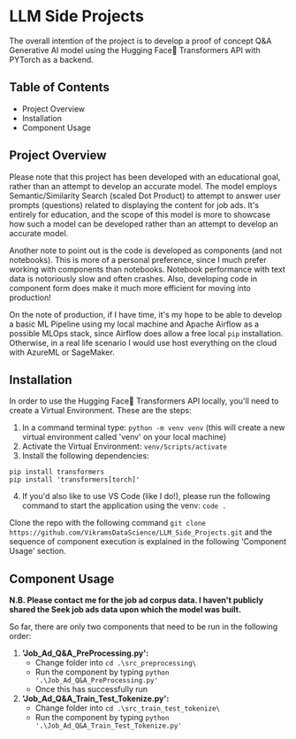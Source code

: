 # LLM Side Projects
The overall intention of the project is to develop a proof of concept Q&A Generative AI model using the Hugging Face🤗 Transformers API with PYTorch as a backend.

## Table of Contents
- Project Overview
- Installation
- Component Usage

## Project Overview
Please note that this project has been developed with an educational goal, rather than an attempt to develop an accurate model. The model employs Semantic/Similarity Search (scaled Dot Product) to attempt to answer user prompts (questions) related to displaying the content for job ads. It's entirely for education, and the scope of this model is more to showcase how such a model can be developed rather than an attempt to develop an accurate model.

Another note to point out is the code is developed as components (and not notebooks). This is more of a personal preference, since I much prefer working with components than notebooks. Notebook performance with text data is notoriously slow and often crashes. Also, developing code in component form does make it much more efficient for moving into production!

On the note of production, if I have time, it's my hope to be able to develop a basic ML Pipeline using my local machine and Apache Airflow as a possible MLOps stack, since Airflow does allow a free local `pip` installation. Otherwise, in a real life scenario I would use host everything on the cloud with AzureML or SageMaker.

## Installation
In order to use the Hugging Face🤗 Transformers API locally, you'll need to create a Virtual Environment. These are the steps:
1. In a command terminal type: `python -m venv venv` (this will create a new virtual environment called 'venv' on your local machine)
2. Activate the Virtual Environment: `venv/Scripts/activate`
3. Install the following dependencies:
```
pip install transformers
pip install 'transformers[torch]'
```
4. If you'd also like to use VS Code (like I do!), please run the following command to start the application using the venv: `code .`

Clone the repo with the following command `git clone https://github.com/VikramsDataScience/LLM_Side_Projects.git` and the sequence of component execution is explained in the following 'Component Usage' section.

## Component Usage
**N.B. Please contact me for the job ad corpus data. I haven't publicly shared the Seek job ads data upon which the model was built.**

So far, there are only two components that need to be run in the following order:
1. **'Job_Ad_Q&A_PreProcessing.py':** 
    - Change folder into `cd .\src_preprocessing\`
    - Run the component by typing `python '.\Job_Ad_Q&A_PreProcessing.py'`
    - Once this has successfully run 
2. **'Job_Ad_Q&A_Train_Test_Tokenize.py':**
    - Change folder into `cd .\src_train_test_tokenize\`
    - Run the component by typing `python '.\Job_Ad_Q&A_Train_Test_Tokenize.py'`
